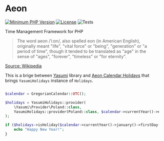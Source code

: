 # Aeon 

[![Minimum PHP Version](https://img.shields.io/badge/php-%3E%3D%207.4-8892BF.svg)](https://php.net/)
[![License](https://poser.pugx.org/aeon-php/calendar-holidays-yasumi/license)](//packagist.org/packages/aeon-php/calendar-holidays-yasumi)
![Tests](https://github.com/aeon-php/calendar-holidays-yasumi/workflows/Tests/badge.svg?branch=master) 

Time Management Framework for PHP

> The word aeon /ˈiːɒn/, also spelled eon (in American English), originally meant "life", "vital force" or "being", 
> "generation" or "a period of time", though it tended to be translated as "age" in the sense of "ages", "forever", 
> "timeless" or "for eternity".

[Source: Wikipedia](https://en.wikipedia.org/wiki/Aeon) 

This is a brige between [Yasumi](https://yasumi.dev) library and [Aeon Calendar Holidays](https://github.com/aeon-php/calendar-holidays)
that brings `YasumiHolidays` instance of `Holidays`.


```php

$calendar = GregorianCalendar::UTC();

$holidays = YasumiHolidays::provider(
    \Yasumi\Provider\Poland::class, 
    YasumiHolidays::provider(Poland::class, $calendar->currentYear()->number())
);

if ($holidays->isHoliday($calendar->currentYear()->january()->firstDay())) {
    echo "Happy New Year!";
}
```

  